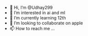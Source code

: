 - 👋 Hi, I’m @Udhay299
- 👀 I’m interested in ai and ml
- 🌱 I’m currently learning 12th
- 💞️ I’m looking to collaborate on apple 
- 📫 How to reach me ...

<!---
Udhay299/Udhay299 is a ✨ special ✨ repository because its `README.md` (this file) appears on your GitHub profile.
You can click the Preview link to take a look at your changes.
--->
